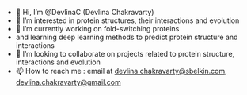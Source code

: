 - 👋 Hi, I’m @DevlinaC (Devlina Chakravarty)
- 👀 I’m interested in protein structures, their interactions and evolution
- 🌱 I’m currently working on fold-switching proteins 
-  and learning deep learning methods to predict protein structure and interactions
- 💞️ I’m looking to collaborate on projects related to protein structure, interactions and evolution
- 📫 How to reach me : email at devlina.chakravarty@sbelkin.com, devlina.chakravarty@gmail.com

<!---
DevlinaC/DevlinaC is a ✨ special ✨ repository because its `README.md` (this file) appears on your GitHub profile.
You can click the Preview link to take a look at your changes.
--->
